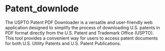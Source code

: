 # Patent_downlode
The USPTO Patent PDF Downloader is a versatile and user-friendly web application designed to simplify the process of downloading U.S. patents in PDF format directly from the U.S. Patent and Trademark Office (USPTO). This tool provides a convenient way for users to access patent documents for both U.S. Utility Patents and U.S. Patent Publications.
